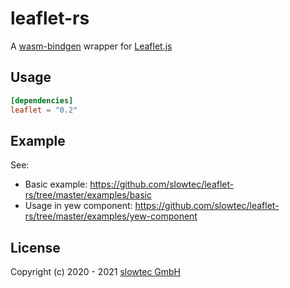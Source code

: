 # leaflet-rs

A [wasm-bindgen](https://github.com/rustwasm/wasm-bindgen)
wrapper for
[Leaflet.js](https://leafletjs.com/)

## Usage

```toml
[dependencies]
leaflet = "0.2"
```

## Example

See:

- Basic example: https://github.com/slowtec/leaflet-rs/tree/master/examples/basic
- Usage in yew component: https://github.com/slowtec/leaflet-rs/tree/master/examples/yew-component

## License

Copyright (c) 2020 - 2021 [slowtec GmbH](https://slowtec.de)
